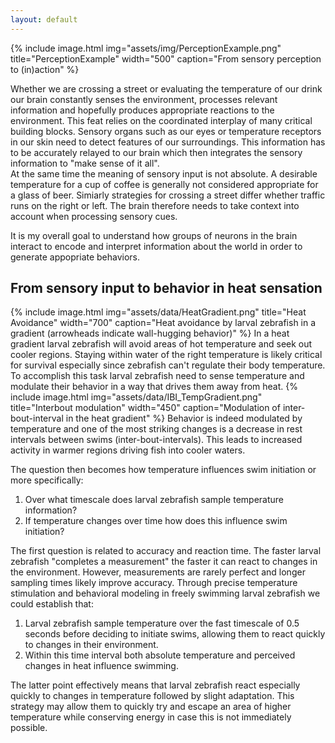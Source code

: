 ```yaml
---
layout: default
---
```

{% include image.html
    img="assets/img/PerceptionExample.png"
    title="PerceptionExample"
    width="500"
    caption="From sensory perception to (in)action" %}

Whether we are crossing a street or evaluating the temperature of our drink our brain
constantly senses the environment, processes relevant information and hopefully produces
appropriate reactions to the environment. This feat relies on the coordinated interplay of many critical building blocks. Sensory 
organs such as our eyes or temperature receptors in our skin need to detect features of
our surroundings. This information has to be accurately relayed to our brain which then
integrates the sensory information to "make sense of it all".  
At the same time the meaning of sensory input is not absolute. A desirable temperature
for a cup of coffee is generally not considered appropriate for a glass of beer. Simiarly
strategies for crossing a street differ whether traffic runs on the right or left. The brain
therefore needs to take context into account when processing sensory cues.

It is my overall goal to understand how groups of neurons in the brain interact to encode
and interpret information about the world in order to generate appopriate behaviors.

## From sensory input to behavior in heat sensation
{% include image.html
    img="assets/data/HeatGradient.png"
    title="Heat Avoidance"
    width="700"
    caption="Heat avoidance by larval zebrafish in a gradient (arrowheads indicate wall-hugging behavior)" %}
In a heat gradient larval zebrafish will avoid areas of hot temperature and seek out cooler
regions. Staying within water of the right temperature is likely critical for survival
especially since zebrafish can't regulate their body temperature. To accomplish this task
larval zebrafish need to sense temperature and modulate their behavior in a way that drives
them away from heat.
{% include image.html
    img="assets/data/IBI_TempGradient.png"
    title="Interbout modulation"
    width="450"
    caption="Modulation of inter-bout-interval in the heat gradient" %}
Behavior is indeed modulated by temperature and one of the most striking
changes is a decrease in rest intervals between swims (inter-bout-intervals). This leads to
increased activity in warmer regions driving fish into cooler waters.

The question then becomes how temperature influences swim initiation or more specifically:

1. Over what timescale does larval zebrafish sample temperature information?
2. If temperature changes over time how does this influence swim initiation?

The first question is related to accuracy and reaction time. The faster larval zebrafish
"completes a measurement" the faster it can react to changes in the environment. However,
measurements are rarely perfect and longer sampling times likely improve accuracy. Through
precise temperature stimulation and behavioral modeling in freely swimming larval zebrafish
we could establish that:

1. Larval zebrafish sample temperature over the fast timescale of 0.5 seconds before deciding
to initiate swims, allowing them to react quickly to changes in their environment.
2. Within this time interval both absolute temperature and perceived changes in heat
influence swimming.

The latter point effectively means that larval zebrafish react especially quickly to changes
in temperature followed by slight adaptation. This strategy may allow them to quickly try
and escape an area of higher temperature while conserving energy in case this is not
immediately possible.
